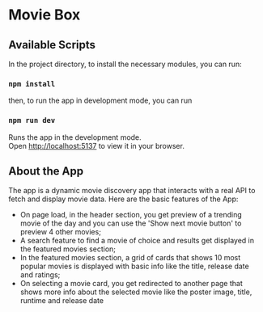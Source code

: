 # Movie Box

## Available Scripts

In the project directory, to install the necessary modules, you can run:

### `npm install`

then, to run the app in development mode, you can run

### `npm run dev`

Runs the app in the development mode.\
Open [http://localhost:5137](http://localhost:5137) to view it in your browser.

## About the App

The app is a dynamic movie discovery app that interacts with a real API to fetch and display movie data. Here are the basic features of the App:

- On page load, in the header section, you get preview of a trending movie of the day and you can use the 'Show next movie button' to preview 4 other movies;
- A search feature to find a movie of choice and results get displayed in the featured movies section;
- In the featured movies section, a grid of cards that shows 10 most popular movies is displayed with basic info like the title, release date and ratings;
- On selecting a movie card, you get redirected to another page that shows more info about the selected movie like the poster image, title, runtime and release date

